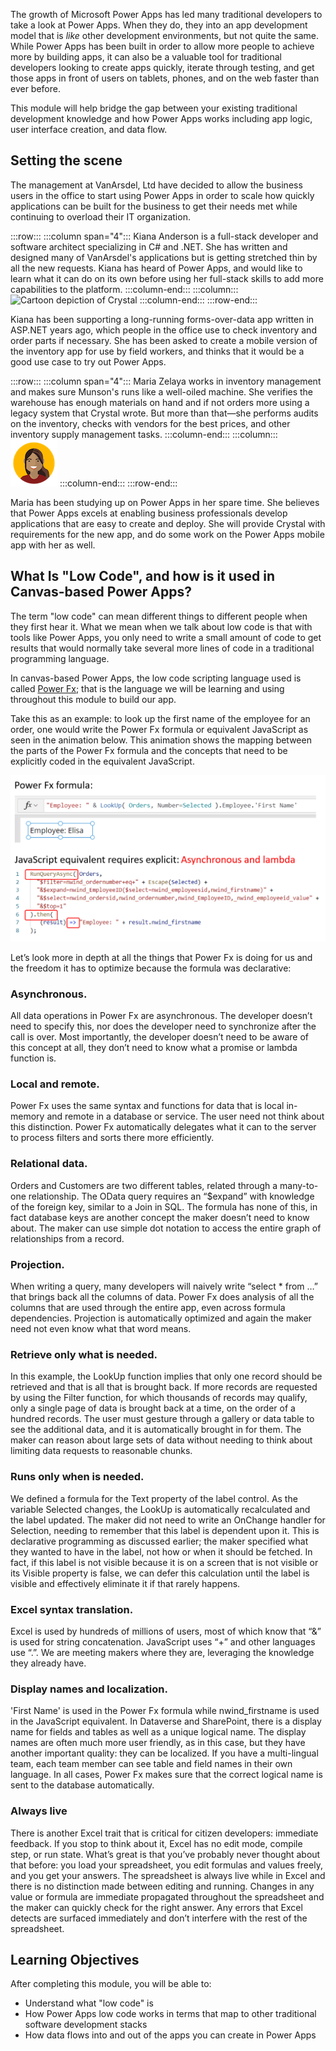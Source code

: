 The growth of Microsoft Power Apps has led many traditional developers to take a look at Power Apps. When they do, they into an app development model that is _like_ other development environments, but not quite the same. While Power Apps has been built in order to allow more people to achieve more by building apps, it can also be a valuable tool for traditional developers looking to create apps quickly, iterate through testing, and get those apps in front of users on tablets, phones, and on the web faster than ever before.

This module will help bridge the gap between your existing traditional development knowledge and how Power Apps works including app logic, user interface creation, and data flow.

## Setting the scene

The management at VanArsdel, Ltd have decided to allow the business users in the office to start using Power Apps in order to scale how quickly applications can be built for the business to get their needs met while continuing to overload their IT organization.

:::row:::
  :::column span="4":::
    Kiana Anderson is a full-stack developer and software architect specializing in C# and .NET. She has written and designed many of VanArsdel's applications but is getting stretched thin by all the new requests. Kiana has heard of Power Apps, and would like to learn what it can do on its own before using her full-stack skills to add more capabilities to the platform.
  :::column-end:::
  :::column:::
    ![Cartoon depiction of Crystal](../../../shared/media/crystal.png)
  :::column-end:::
:::row-end:::

Kiana has been supporting a long-running forms-over-data app written in ASP.NET years ago, which people in the office use to check inventory and order parts if necessary. She has been asked to create a mobile version of the inventory app for use by field workers, and thinks that it would be a good use case to try out Power Apps.

:::row:::
  :::column span="4":::
    Maria Zelaya works in inventory management and makes sure Munson's runs like a well-oiled machine. She verifies the warehouse has enough materials on hand and if not orders more using a legacy system that Crystal wrote. But more than that—she performs audits on the inventory, checks with vendors for the best prices, and other inventory supply management tasks.
  :::column-end:::
  :::column:::
    ![Cartoon depiction of Maria](../../shared/media/maria.png)
  :::column-end:::
:::row-end:::

Maria has been studying up on Power Apps in her spare time. She believes that Power Apps excels at enabling business professionals develop applications that are easy to create and deploy. She will provide Crystal with requirements for the new app, and do some work on the Power Apps mobile app with her as well.

## What Is "Low Code", and how is it used in Canvas-based Power Apps?

The term "low code" can mean different things to different people when they first hear it. What we mean when we talk about low code is that with tools like Power Apps, you only need to write a small amount of code to get results that would normally take several more lines of code in a traditional programming language.

In canvas-based Power Apps, the low code scripting language used is called [Power Fx](https://docs.microsoft.com/en-us/power-platform/power-fx/overview); that is the language we will be learning and using throughout this module to build our app.

Take this as an example: to look up the first name of the employee for an order, one would write the Power Fx formula or equivalent JavaScript as seen in the animation below. This animation shows the mapping between the parts of the Power Fx formula and the concepts that need to be explicitly coded in the equivalent JavaScript.

![Power Fx and JavaScript comparison](../media/powerfx-vs-js-example.gif)

Let’s look more in depth at all the things that Power Fx is doing for us and the freedom it has to optimize because the formula was declarative:

### Asynchronous.

All data operations in Power Fx are asynchronous. The developer doesn’t need to specify this, nor does the developer need to synchronize after the call is over. Most importantly, the developer doesn’t need to be aware of this concept at all, they don’t need to know what a promise or lambda function is.

### Local and remote.

Power Fx uses the same syntax and functions for data that is local in-memory and remote in a database or service. The user need not think about this distinction. Power Fx automatically delegates what it can to the server to process filters and sorts there more efficiently.

### Relational data.

Orders and Customers are two different tables, related through a many-to-one relationship. The OData query requires an “$expand” with knowledge of the foreign key, similar to a Join in SQL. The formula has none of this, in fact database keys are another concept the maker doesn’t need to know about. The maker can use simple dot notation to access the entire graph of relationships from a record.

### Projection.

When writing a query, many developers will naively write “select * from …” that brings back all the columns of data. Power Fx does analysis of all the columns that are used through the entire app, even across formula dependencies. Projection is automatically optimized and again the maker need not even know what that word means.

### Retrieve only what is needed.

In this example, the LookUp function implies that only one record should be retrieved and that is all that is brought back. If more records are requested by using the Filter function, for which thousands of records may qualify, only a single page of data is brought back at a time, on the order of a hundred records. The user must gesture through a gallery or data table to see the additional data, and it is automatically brought in for them. The maker can reason about large sets of data without needing to think about limiting data requests to reasonable chunks.

### Runs only when is needed.

We defined a formula for the Text property of the label control. As the variable Selected changes, the LookUp is automatically recalculated and the label updated. The maker did not need to write an OnChange handler for Selection, needing to remember that this label is dependent upon it. This is declarative programming as discussed earlier; the maker specified what they wanted to have in the label, not how or when it should be fetched. In fact, if this label is not visible because it is on a screen that is not visible or its Visible property is false, we can defer this calculation until the label is visible and effectively eliminate it if that rarely happens.

### Excel syntax translation.

Excel is used by hundreds of millions of users, most of which know that “&” is used for string concatenation. JavaScript uses “+” and other languages use “.”. We are meeting makers where they are, leveraging the knowledge they already have.

### Display names and localization.

'First Name' is used in the Power Fx formula while nwind_firstname is used in the JavaScript equivalent. In Dataverse and SharePoint, there is a display name for fields and tables as well as a unique logical name. The display names are often much more user friendly, as in this case, but they have another important quality: they can be localized. If you have a multi-lingual team, each team member can see table and field names in their own language. In all cases, Power Fx makes sure that the correct logical name is sent to the database automatically.

### Always live

There is another Excel trait that is critical for citizen developers: immediate feedback. If you stop to think about it, Excel has no edit mode, compile step, or run state. What’s great is that you’ve probably never thought about that before: you load your spreadsheet, you edit formulas and values freely, and you get your answers. The spreadsheet is always live while in Excel and there is no distinction made between editing and running. Changes in any value or formula are immediate propagated throughout the spreadsheet and the maker can quickly check for the right answer. Any errors that Excel detects are surfaced immediately and don’t interfere with the rest of the spreadsheet.

## Learning Objectives

After completing this module, you will be able to:

* Understand what "low code" is
* How Power Apps low code works in terms that map to other traditional software development stacks 
* How data flows into and out of the apps you can create in Power Apps
